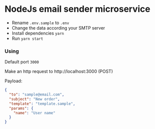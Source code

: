 # NodeJs email sender microservice

- Rename `.env.sample` to `.env`
- Change the data according your SMTP server
- Install dependencies `yarn`
- Run `yarn start`

### Using

Default port `3000`

Make an http request to http://localhost:3000 (POST)

Payload:

```json
{
  "to": "sample@email.com",
  "subject": "New order",
  "template": "template.sample",
  "params": {
    "name": "User name"
  }
}
```
